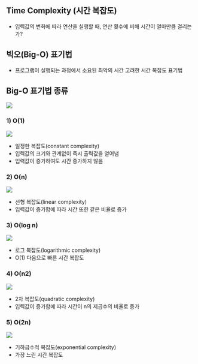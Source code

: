 ## Time Complexity (시간 복잡도)
- 입력값의 변화에 따라 연산을 실행할 때, 연산 횟수에 비해 시간이 얼마만큼 걸리는가?

## 빅오(Big-O) 표기법
- 프로그램이 실행되는 과정에서 소요된 최악의 시간 고려한 시간 복잡도 표기법

## Big-O 표기법 종류
<img src="https://github.com/devjjin/Cookbook/assets/38846447/3a5aabe0-a672-4eed-9841-d157b69c1320"/>


### 1) O(1)
<img src="https://github.com/devjjin/Cookbook/assets/38846447/6965ea18-0a9c-495b-8dcb-f889044250c4"/>

- 일정한 복잡도(constant complexity)
- 입력값의 크기와 관계없이 즉시 출력값을 얻어냄
- 입력값이 증가하여도 시간 증가하지 않음

### 2) O(n)
<img src="https://github.com/devjjin/Cookbook/assets/38846447/c2ed6e7b-b6d1-44c4-8abe-549714b79bbd"/>

- 선형 복잡도(linear complexity)
- 입력값이 증가함에 따라 시간 또한 같은 비율로 증가

### 3) O(log n)
<img src="https://github.com/devjjin/Cookbook/assets/38846447/3164bc65-d69b-4c9d-b19e-46c5f401062e"/>

- 로그 복잡도(logarithmic complexity)
- O(1) 다음으로 빠른 시간 복잡도

### 4) O(n2)
<img src="https://github.com/devjjin/Cookbook/assets/38846447/716e4999-6051-4719-bacd-e656d541121c"/>

- 2차 복잡도(quadratic complexity)
- 입력값이 증가함에 따라 시간이 n의 제곱수의 비율로 증가

### 5) O(2n)
<img src="https://github.com/devjjin/Cookbook/assets/38846447/ffeec53a-2dee-487b-882d-06b103ec97ee"/>

- 기하급수적 복잡도(exponential complexity)
- 가장 느린 시간 복잡도
  

